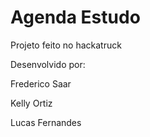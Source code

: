 # Agenda Estudo
Projeto feito no hackatruck

Desenvolvido por:

Frederico Saar

Kelly Ortiz

Lucas Fernandes


